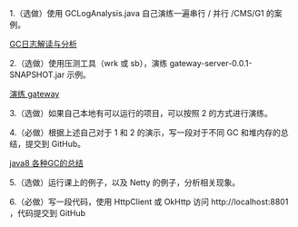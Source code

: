 1.（选做）使用 GCLogAnalysis.java 自己演练一遍串行 / 并行 /CMS/G1 的案例。

[GC日志解读与分析](GC日志解读与分析.md)

2.（选做）使用压测工具（wrk 或 sb），演练 gateway-server-0.0.1-SNAPSHOT.jar 示例。

[演练 gateway](演练%20gateway.md)

3.（选做）如果自己本地有可以运行的项目，可以按照 2 的方式进行演练。

4.（必做）根据上述自己对于 1 和 2 的演示，写一段对于不同 GC 和堆内存的总结，提交到 GitHub。

[java8  各种GC的总结](java8%20%20各种GC的总结.md)

5.（选做）运行课上的例子，以及 Netty 的例子，分析相关现象。

6.（必做）写一段代码，使用 HttpClient 或 OkHttp 访问  http://localhost:8801 ，代码提交到 GitHub